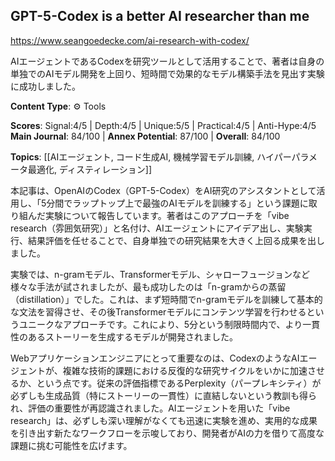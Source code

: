 ## GPT-5-Codex is a better AI researcher than me

https://www.seangoedecke.com/ai-research-with-codex/

AIエージェントであるCodexを研究ツールとして活用することで、著者は自身の単独でのAIモデル開発を上回り、短時間で効果的なモデル構築手法を見出す実験に成功しました。

**Content Type**: ⚙️ Tools

**Scores**: Signal:4/5 | Depth:4/5 | Unique:5/5 | Practical:4/5 | Anti-Hype:4/5
**Main Journal**: 84/100 | **Annex Potential**: 87/100 | **Overall**: 84/100

**Topics**: [[AIエージェント, コード生成AI, 機械学習モデル訓練, ハイパーパラメータ最適化, ディスティレーション]]

本記事は、OpenAIのCodex（GPT-5-Codex）をAI研究のアシスタントとして活用し、「5分間でラップトップ上で最強のAIモデルを訓練する」という課題に取り組んだ実験について報告しています。著者はこのアプローチを「vibe research（雰囲気研究）」と名付け、AIエージェントにアイデア出し、実験実行、結果評価を任せることで、自身単独での研究結果を大きく上回る成果を出しました。

実験では、n-gramモデル、Transformerモデル、シャローフュージョンなど様々な手法が試されましたが、最も成功したのは「n-gramからの蒸留（distillation）」でした。これは、まず短時間でn-gramモデルを訓練して基本的な文法を習得させ、その後Transformerモデルにコンテンツ学習を行わせるというユニークなアプローチです。これにより、5分という制限時間内で、より一貫性のあるストーリーを生成するモデルが開発されました。

Webアプリケーションエンジニアにとって重要なのは、CodexのようなAIエージェントが、複雑な技術的課題における反復的な研究サイクルをいかに加速させるか、という点です。従来の評価指標であるPerplexity（パープレキシティ）が必ずしも生成品質（特にストーリーの一貫性）に直結しないという教訓も得られ、評価の重要性が再認識されました。AIエージェントを用いた「vibe research」は、必ずしも深い理解がなくても迅速に実験を進め、実用的な成果を引き出す新たなワークフローを示唆しており、開発者がAIの力を借りて高度な課題に挑む可能性を広げます。